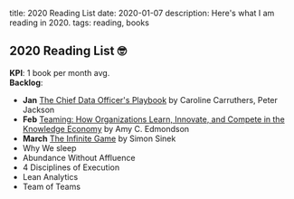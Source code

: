 title: 2020 Reading List
date: 2020-01-07
description: Here's what I am reading in 2020.
tags: reading, books

2020 Reading List 🤓
-------------------

**KPI**: 1 book per month avg.<br>
**Backlog**:

- **Jan** [The Chief Data Officer's Playbook](https://www.goodreads.com/book/show/37670743) by Caroline Carruthers, Peter Jackson
- **Feb** [Teaming: How Organizations Learn, Innovate, and Compete in the Knowledge Economy](https://www.goodreads.com/book/show/7023600)  by Amy C. Edmondson
- **March** [The Infinite Game](https://www.goodreads.com/book/show/38390751) by Simon Sinek
- Why We sleep
- Abundance Without Affluence
- 4 Disciplines of Execution
- Lean Analytics
- Team of Teams

